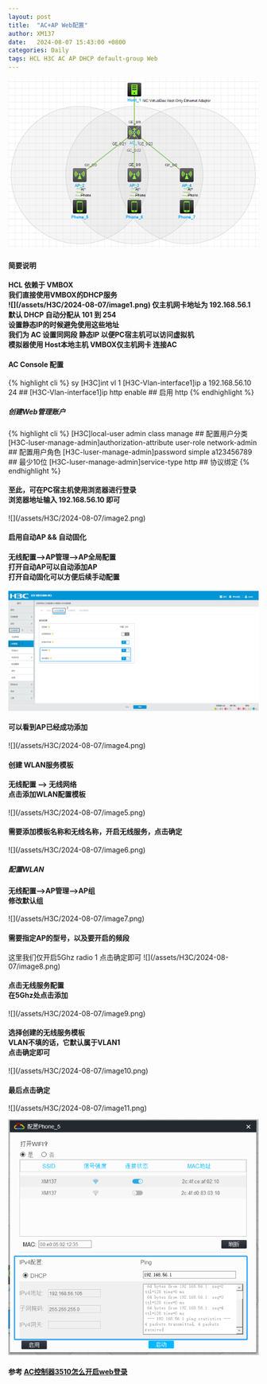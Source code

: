 ```yaml
---
layout: post
title:  "AC+AP Web配置"
author: XM137
date:   2024-08-07 15:43:00 +0800
categories: Daily
tags: HCL H3C AC AP DHCP default-group Web
---
```

![](/assets/H3C/2024-08-07/image12.png)
#### 简要说明
<h4>
HCL 依赖于 VMBOX <br>
我们直接使用VMBOX的DHCP服务<br>
![](/assets/H3C/2024-08-07/image1.png)
仅主机网卡地址为 192.168.56.1<br>
默认 DHCP 自动分配从 101 到 254<br>
设置静态IP的时候避免使用这些地址<br>
我们为 AC 设置同网段 静态IP 以便PC宿主机可以访问虚拟机<br>
模拟器使用 Host本地主机 VMBOX仅主机网卡 连接AC</h4>


#### AC Console 配置
{% highlight cli %}
<H3C>sy
[H3C]int vl 1
[H3C-Vlan-interface1]ip a 192.168.56.10 24 ## 
[H3C-Vlan-interface1]ip http enable ## 启用 http 
{% endhighlight %}

##### 创建Web管理账户
{% highlight cli %}
[H3C]local-user admin class manage ## 配置用户分类
[H3C-luser-manage-admin]authorization-attribute user-role network-admin ## 配置用户角色
[H3C-luser-manage-admin]password simple a123456789 ## 最少10位
[H3C-luser-manage-admin]service-type http ## 协议绑定
{% endhighlight %}
<h4>
至此，可在PC宿主机使用浏览器进行登录<br>
浏览器地址输入 192.168.56.10 即可</h4>
![](/assets/H3C/2024-08-07/image2.png)

#### 启用自动AP && 自动固化
<h4>
无线配置-->AP管理-->AP全局配置<br>
打开自动AP可以自动添加AP<br>
打开自动固化可以方便后续手动配置</h4>

![](/assets/H3C/2024-08-07/image3.png)

<h4>可以看到AP已经成功添加</h4>
![](/assets/H3C/2024-08-07/image4.png)

#### 创建 WLAN服务模板
<h4>无线配置 --> 无线网络<br>
点击添加WLAN配置模板</h4>
![](/assets/H3C/2024-08-07/image5.png)

<h4>需要添加模板名称和无线名称，开启无线服务，点击确定</h4>
![](/assets/H3C/2024-08-07/image6.png)


##### 配置WLAN
<h4>无线配置-->AP管理-->AP组<br>
修改默认组</h4>
![](/assets/H3C/2024-08-07/image7.png)

<h4>需要指定AP的型号，以及要开启的频段</h4>
这里我们仅开启5Ghz radio 1</h4>
点击确定即可</h4>
![](/assets/H3C/2024-08-07/image8.png)

<h4>点击无线服务配置<br>
在5Ghz处点击添加</h4>
![](/assets/H3C/2024-08-07/image9.png)

<h4>选择创建的无线服务模板<br>
VLAN不填的话，它默认属于VLAN1<br>
点击确定即可</h4>
![](/assets/H3C/2024-08-07/image10.png)

<h4>最后点击确定</h4>
![](/assets/H3C/2024-08-07/image11.png)

![](/assets/H3C/2024-08-07/image13.png)


#### 参考 [AC控制器3510怎么开启web登录][Web]
[Web]: https://zhiliao.h3c.com/questions/dispcont/115857
